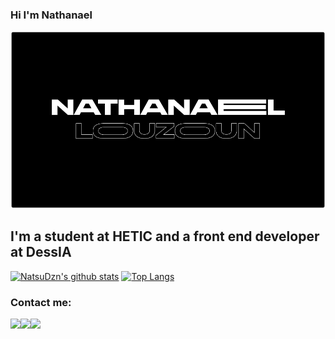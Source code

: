 ### Hi I'm Nathanael

![Background](https://github.com/NatsuDzn/NatsuDzn/blob/master/assets/bg.png)

## I'm a student at HETIC and a front end developer at DessIA

[![NatsuDzn's github stats](https://github-readme-stats.vercel.app/api?username=NatsuDzn&show_icons=true&theme=dark)](https://github.com/anuraghazra/github-readme-stats) [![Top Langs](https://github-readme-stats.vercel.app/api/top-langs/?username=NatsuDzn&layout=compact&theme=dark)](https://github.com/anuraghazra/github-readme-stats)

### Contact me:
[<img align="left" src="https://img.shields.io/badge/WEBSITE-2c3e50?style=for-the-badge" />][website]
[<img align="left" src="https://img.shields.io/badge/dribbble-EA4C89?style=for-the-badge&logo=dribbble&logoColor=white" />][dribbble]
[<img align="left" src="https://img.shields.io/badge/LinkedIn-0077B5?style=for-the-badge&logo=linkedin&logoColor=white" />][linkedin]


[website]: https://nathanael-louzoun.netlify.app/
[dribbble]: https://dribbble.com/NatsuDzn
[linkedin]: https://www.linkedin.com/in/nathana%C3%ABl-louzoun/
